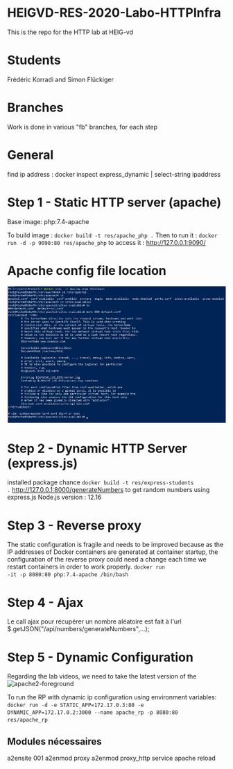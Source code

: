 # HEIGVD-RES-2020-Labo-HTTPInfra
This is the repo for the HTTP lab at HEIG-vd

# Students
Frédéric Korradi and Simon Flückiger

# Branches
Work is done in various "fb" branches, for each step
# General 
find ip address : docker inspect express_dynamic | select-string ipaddress

# Step 1 - Static HTTP server (apache)
Base image: php:7.4-apache

To build image : 
<code>docker build -t res/apache_php .</code>
Then to run it : 
<code>docker run -d -p 9090:80 res/apache_php</code>
to access it : http://127.0.0.1:9090/

# Apache config file location
![ApacheConfigFile](https://raw.githubusercontent.com/korradif/HEIGVD-RES-2020-Labo-HTTPInfra/master/ApacheConfigFile.png)

# Step 2 - Dynamic HTTP Server (express.js)
installed package chance
<code>docker build -t res/express-students .</code>
http://127.0.0.1:8000/generateNumbers to get random numbers using express.js
Node.js version : 12.16

# Step 3 - Reverse proxy
The static configuration is fragile and needs to be improved because as the IP addresses of Docker containers are generated at container startup, the configuration of the reverse proxy could need a change each time we restart containers in order to work properly.
 <code>docker run -it -p 8080:80 php:7.4-apache /bin/bash</code>

# Step 4 - Ajax
Le call ajax pour récupérer un nombre aléatoire est fait à l'url $.getJSON("/api/numbers/generateNumbers",...);

# Step 5 - Dynamic Configuration
Regarding the lab videos, we need to take the latest version of the ![apache2-foreground](https://github.com/docker-library/php/blob/master/apache2-foreground)

To run the RP with dynamic ip configuration using environment variables:
 <code>docker run -d -e STATIC_APP=172.17.0.3:80 -e DYNAMIC_APP=172.17.0.2:3000 --name apache_rp -p 8080:80 res/apache_rp</code>

## Modules nécessaires
a2ensite 001
a2enmod proxy
a2enmod proxy_http
service apache reload
